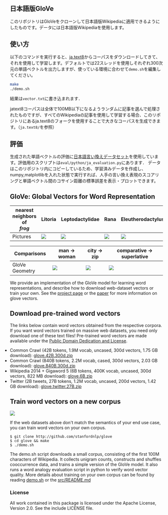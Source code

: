 ## 日本語版GloVe

このリポジトリはGloVeをクローンして日本語版Wikipediaに適用できるようにしたものです。データには日本語版Wikipediaを使用します。

## 使い方

以下のコマンドを実行すると、[ja.text8](https://github.com/Hironsan/ja.text8)からコーパスをダウンロードしてきて、それを使用して学習します。デフォルトでは22スレッドを使用しそれぞれ300次元の単語ベクトルを出力しますが、使っている環境に合わせて`demo.sh`を編集してください。
```bash
make
./demo.sh
```
結果は`vector.txt`に書き込まれます．

jatext8コーパスは全体で100MB以下になるようランダムに記事を選んで処理されたものですが、すべてのWikipediaの記事を使用して学習する場合、このリポジトリにあるja.text8のフォークを使用することで大きなコーパスを生成できます。（`ja.text8/`を参照）

## 評価
生成された単語ベクトルの評価に[日本語言い換えデータセット](https://github.com/tmu-nlp/JapaneseWordSimilarityDataset)を使用しています。評価用のスクリプトは`eval/python/ja_evaluation.py`にあります．
データはこのリポジトリ内にコピーしているため、学習済みデータを作成し、numpy,matplotlibを入れた状態で実行すれば、人手の言い換え表現のスコアリングと単語ベクトル間のコサイン距離の標準誤差を表示・プロットできます。


## GloVe: Global Vectors for Word Representation


| nearest neighbors of <br/> <em>frog</em> | Litoria             |  Leptodactylidae | Rana | Eleutherodactylus |
| --- | ------------------------------- | ------------------- | ---------------- | ------------------- |
| Pictures | <img src="http://nlp.stanford.edu/projects/glove/images/litoria.jpg"></img> | <img src="http://nlp.stanford.edu/projects/glove/images/leptodactylidae.jpg"></img> | <img src="http://nlp.stanford.edu/projects/glove/images/rana.jpg"></img> | <img src="http://nlp.stanford.edu/projects/glove/images/eleutherodactylus.jpg"></img> |

| Comparisons | man -> woman             |  city -> zip | comparative -> superlative |
| --- | ------------------------|-------------------------|-------------------------|
| GloVe Geometry | <img src="http://nlp.stanford.edu/projects/glove/images/man_woman_small.jpg"></img>  | <img src="http://nlp.stanford.edu/projects/glove/images/city_zip_small.jpg"></img> | <img src="http://nlp.stanford.edu/projects/glove/images/comparative_superlative_small.jpg"></img> |

We provide an implementation of the GloVe model for learning word representations, and describe how to download web-dataset vectors or train your own. See the [project page](http://nlp.stanford.edu/projects/glove/) or the [paper](http://nlp.stanford.edu/pubs/glove.pdf) for more information on glove vectors.

## Download pre-trained word vectors
The links below contain word vectors obtained from the respective corpora. If you want word vectors trained on massive web datasets, you need only download one of these text files! Pre-trained word vectors are made available under the <a href="http://opendatacommons.org/licenses/pddl/">Public Domain Dedication and License</a>. 
<div class="entry">
<ul style="padding-left:0px; margin-top:0px; margin-bottom:0px">
  <li> Common Crawl (42B tokens, 1.9M vocab, uncased, 300d vectors, 1.75 GB download): <a href="http://nlp.stanford.edu/data/wordvecs/glove.42B.300d.zip">glove.42B.300d.zip</a> </li>
  <li> Common Crawl (840B tokens, 2.2M vocab, cased, 300d vectors, 2.03 GB download): <a href="http://nlp.stanford.edu/data/wordvecs/glove.840B.300d.zip">glove.840B.300d.zip</a> </li>
  <li> Wikipedia 2014 + Gigaword 5 (6B tokens, 400K vocab, uncased, 300d vectors, 822 MB download): <a href="http://nlp.stanford.edu/data/wordvecs/glove.6B.zip">glove.6B.zip</a> </li>
  <li> Twitter (2B tweets, 27B tokens, 1.2M vocab, uncased, 200d vectors, 1.42 GB download): <a href="http://nlp.stanford.edu/data/wordvecs/glove.twitter.27B.zip">glove.twitter.27B.zip</a>
</ul>
</div>

## Train word vectors on a new corpus

<img src="https://travis-ci.org/stanfordnlp/GloVe.svg?branch=master"></img>

If the web datasets above don't match the semantics of your end use case, you can train word vectors on your own corpus.

    $ git clone http://github.com/stanfordnlp/glove
    $ cd glove && make
    $ ./demo.sh

The demo.sh script downloads a small corpus, consisting of the first 100M characters of Wikipedia. It collects unigram counts, constructs and shuffles cooccurrence data, and trains a simple version of the GloVe model. It also runs a word analogy evaluation script in python to verify word vector quality. More details about training on your own corpus can be found by reading [demo.sh](https://github.com/stanfordnlp/GloVe/blob/master/demo.sh) or the [src/README.md](https://github.com/stanfordnlp/GloVe/tree/master/src)

### License
All work contained in this package is licensed under the Apache License, Version 2.0. See the include LICENSE file.
